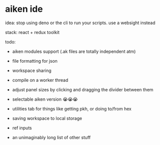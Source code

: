 # aiken ide

idea: stop using deno or the cli to run your scripts. use a websight instead

stack: react + redux toolkit

todo:
- aiken modules support (.ak files are totally independent atm)

- file formatting for json

- workspace sharing

- compile on a worker thread

- adjust panel sizes by clicking and dragging the divider between them

- selectable aiken version 😭😭😭

- utilities tab for things like getting pkh, or doing to/from hex

- saving workspace to local storage

- ref inputs

- an unimaginably long list of other stuff